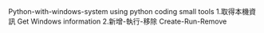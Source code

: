 Python-with-windows-system using python coding small tools
1.取得本機資訊 Get Windows information
2.新增-執行-移除 Create-Run-Remove
